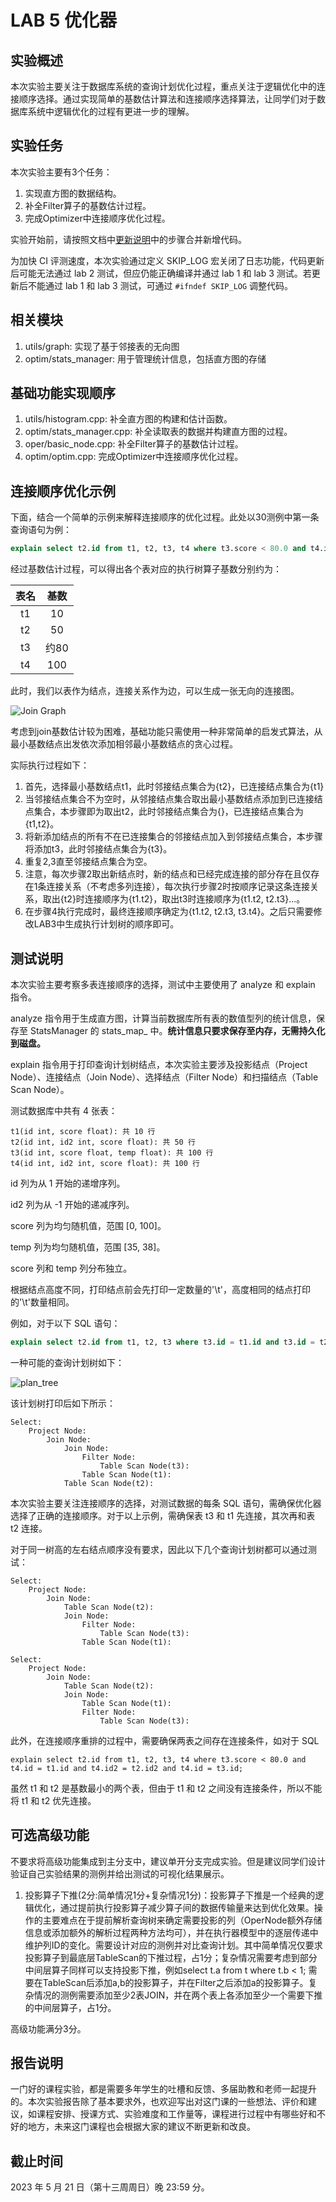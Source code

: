 # LAB 5 优化器

## 实验概述

本次实验主要关注于数据库系统的查询计划优化过程，重点关注于逻辑优化中的连接顺序选择。通过实现简单的基数估计算法和连接顺序选择算法，让同学们对于数据库系统中逻辑优化的过程有更进一步的理解。

## 实验任务

本次实验主要有3个任务：
1. 实现直方图的数据结构。
2. 补全Filter算子的基数估计过程。
3. 完成Optimizer中连接顺序优化过程。

实验开始前，请按照文档中[更新说明](https://thu-db.github.io/dbtrain-tutorial/intro.html#%E6%9B%B4%E6%96%B0%E8%AF%B4%E6%98%8E)中的步骤合并新增代码。

为加快 CI 评测速度，本次实验通过定义 SKIP_LOG 宏关闭了日志功能，代码更新后可能无法通过 lab 2 测试，但应仍能正确编译并通过 lab 1 和 lab 3 测试。若更新后不能通过 lab 1 和 lab 3 测试，可通过 `#ifndef SKIP_LOG` 调整代码。

## 相关模块

1. utils/graph: 实现了基于邻接表的无向图
2. optim/stats_manager: 用于管理统计信息，包括直方图的存储

## 基础功能实现顺序

1. utils/histogram.cpp: 补全直方图的构建和估计函数。
2. optim/stats_manager.cpp: 补全读取表的数据并构建直方图的过程。
3. oper/basic_node.cpp: 补全Filter算子的基数估计过程。
4. optim/optim.cpp: 完成Optimizer中连接顺序优化过程。

## 连接顺序优化示例

下面，结合一个简单的示例来解释连接顺序的优化过程。此处以30测例中第一条查询语句为例：

```sql
explain select t2.id from t1, t2, t3, t4 where t3.score < 80.0 and t4.id = t3.id and t3.id = t2.id and t2.id = t1.id;
```

经过基数估计过程，可以得出各个表对应的执行树算子基数分别约为：

|表名|基数|
|:---:|:---:|
|t1|10|
|t2|50|
|t3|约80|
|t4|100|

此时，我们以表作为结点，连接关系作为边，可以生成一张无向的连接图。

![Join Graph](./pics/join_graph.svg)

考虑到join基数估计较为困难，基础功能只需使用一种非常简单的启发式算法，从最小基数结点出发依次添加相邻最小基数结点的贪心过程。

实际执行过程如下：
1. 首先，选择最小基数结点t1，此时邻接结点集合为{t2}，已连接结点集合为{t1}
2. 当邻接结点集合不为空时，从邻接结点集合取出最小基数结点添加到已连接结点集合，本步骤即为取出t2，此时邻接结点集合为{}，已连接结点集合为{t1,t2}。
3. 将新添加结点的所有不在已连接集合的邻接结点加入到邻接结点集合，本步骤将添加t3，此时邻接结点集合为{t3}。
4. 重复2,3直至邻接结点集合为空。
5. 注意，每次步骤2取出新结点时，新的结点和已经完成连接的部分存在且仅存在1条连接关系（不考虑多列连接），每次执行步骤2时按顺序记录这条连接关系，取出{t2}时连接顺序为{t1.t2}，取出t3时连接顺序为{t1.t2, t2.t3}...。
6. 在步骤4执行完成时，最终连接顺序确定为{t1.t2, t2.t3, t3.t4}。之后只需要修改LAB3中生成执行计划树的顺序即可。

## 测试说明

本次实验主要考察多表连接顺序的选择，测试中主要使用了 analyze 和 explain 指令。

analyze 指令用于生成直方图，计算当前数据库所有表的数值型列的统计信息，保存至 StatsManager 的 stats\_map\_ 中。**统计信息只要求保存至内存，无需持久化到磁盘。**

explain 指令用于打印查询计划树结点，本次实验主要涉及投影结点（Project Node）、连接结点（Join Node）、选择结点（Filter Node）和扫描结点（Table Scan Node）。

测试数据库中共有 4 张表：

```
t1(id int, score float): 共 10 行
t2(id int, id2 int, score float): 共 50 行
t3(id int, score float, temp float): 共 100 行
t4(id int, id2 int, score float): 共 100 行
```

id 列为从 1 开始的递增序列。

id2 列为从 -1 开始的递减序列。

score 列为均匀随机值，范围 [0, 100]。

temp 列为均匀随机值，范围 [35, 38]。

score 列和 temp 列分布独立。

根据结点高度不同，打印结点前会先打印一定数量的'\t'，高度相同的结点打印的'\t'数量相同。

例如，对于以下 SQL 语句：

```sql
explain select t2.id from t1, t2, t3 where t3.id = t1.id and t3.id = t2.id and t3.score < 30.0 and t3.temp < 36.0;
```

一种可能的查询计划树如下：

![plan_tree](./pics/plan_tree.svg)

该计划树打印后如下所示：

```
Select:
	Project Node:
		Join Node:
			Join Node:
				Filter Node:
					Table Scan Node(t3):
				Table Scan Node(t1):
			Table Scan Node(t2):
```

本次实验主要关注连接顺序的选择，对测试数据的每条 SQL 语句，需确保优化器选择了正确的连接顺序。对于以上示例，需确保表 t3 和 t1 先连接，其次再和表 t2 连接。

对于同一树高的左右结点顺序没有要求，因此以下几个查询计划树都可以通过测试：

```
Select:
	Project Node:
		Join Node:
			Table Scan Node(t2):
			Join Node:
				Filter Node:
					Table Scan Node(t3):
				Table Scan Node(t1):
```

```
Select:
	Project Node:
		Join Node:
			Table Scan Node(t2):
			Join Node:
				Table Scan Node(t1):
				Filter Node:
					Table Scan Node(t3):
```

此外，在连接顺序重排的过程中，需要确保两表之间存在连接条件，如对于 SQL

```
explain select t2.id from t1, t2, t3, t4 where t3.score < 80.0 and t4.id = t1.id and t4.id2 = t2.id2 and t4.id = t3.id;
```

虽然 t1 和 t2 是基数最小的两个表，但由于 t1 和 t2 之间没有连接条件，所以不能将 t1 和 t2 优先连接。

## 可选高级功能

不要求将高级功能集成到主分支中，建议单开分支完成实验。但是建议同学们设计验证自己实验结果的测例并给出测试的可视化结果展示。

1. 投影算子下推(2分:简单情况1分+复杂情况1分)：投影算子下推是一个经典的逻辑优化，通过提前执行投影算子减少算子间的数据传输量来达到优化效果。操作的主要难点在于提前解析查询树来确定需要投影的列（OperNode额外存储信息或添加额外的解析过程两种方法均可），并在执行器模型中的逐层传递中维护列ID的变化。需要设计对应的测例并对比查询计划。其中简单情况仅要求投影算子到最底层TableScan的下推过程，占1分；复杂情况需要考虑到部分中间层算子同样可以支持投影下推，例如select t.a from t where t.b < 1; 需要在TableScan后添加a,b的投影算子，并在Filter之后添加a的投影算子。复杂情况的测例需要添加至少2表JOIN，并在两个表上各添加至少一个需要下推的中间层算子，占1分。


高级功能满分3分。

## 报告说明

一门好的课程实验，都是需要多年学生的吐槽和反馈、多届助教和老师一起提升的。本次实验报告除了基本要求外，也欢迎写出对这门课的一些想法、评价和建议，如课程安排、授课方式、实验难度和工作量等，课程进行过程中有哪些好和不好的地方，未来这门课程也会根据大家的建议不断更新和改良。

## 截止时间

2023 年 5 月 21 日（第十三周周日）晚 23:59 分。
